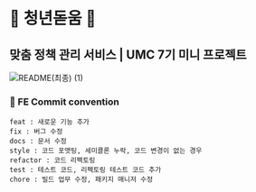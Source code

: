 # 🌱 **청년돋움** 🌱 
## 맞춤 정책 관리 서비스 | UMC 7기 미니 프로젝트
![README(최종) (1)](https://github.com/user-attachments/assets/0a711b97-2c02-44f0-8ceb-26f2d12e9224)
### 🎨 FE Commit convention
```
feat : 새로운 기능 추가
fix : 버그 수정
docs : 문서 수정
style : 코드 포맷팅, 세미콜론 누락, 코드 변경이 없는 경우
refactor : 코드 리펙토링
test : 테스트 코드, 리펙토링 테스트 코드 추가
chore : 빌드 업무 수정, 패키지 매니저 수정
```
